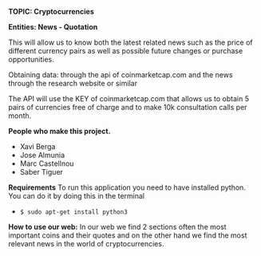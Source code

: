 __TOPIC: Cryptocurrencies__

__Entities: News - Quotation__

This will allow us to know both the latest related news such as the price of different currency pairs as well as possible future changes or purchase opportunities.

Obtaining data: through the api of coinmarketcap.com and the news through the research website or similar

The API will use the KEY of coinmarketcap.com that allows us to obtain 5 pairs of currencies free of charge and to make 10k consultation calls per month.

__People who make this project.__
* Xavi Berga
* Jose Almunia
* Marc Castellnou 
* Saber Tiguer

__Requirements__
To run this application you need to have installed python.
You can do it by doing this in the terminal 
* `$ sudo apt-get install python3`

__How to use our web:__
In our web we find 2 sections often the most important coins and their quotes and on the other hand we find the most relevant news in the world of cryptocurrencies.
